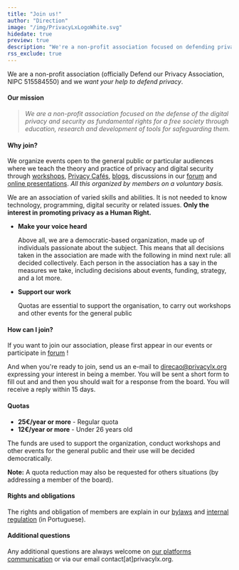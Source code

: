 ```yaml
---
title: "Join us!"
author: "Direction"
image: "/img/PrivacyLxLogoWhite.svg"
hidedate: true
preview: true
description: "We're a non-profit association focused on defending privacy. Learn how you can become a member!"
rss_exclude: true
---
```


We are a non-profit association (officially Defend our Privacy
Association, NIPC 515584550) and we *want your help to defend
privacy*.

#### Our mission

> *We are a non-profit association focused on the defense of the
digital privacy and security as fundamental rights for a
free society through education, research and development of
tools for safeguarding them.*

#### Why join?

We organize events open to the general public or particular audiences where we
teach the theory and practice of privacy and digital security through
[workshops](/events/), [Privacy Cafés](/events/privacy-cafe-mill-feb2020/),
[blogs](/post/), discussions in our [forum](https://cafe.privacylx.org/) and
[online presentations](/resources/). *All this organized by members on a
voluntary basis.*

We are an association of varied skills and abilities. It is not needed
to know technology, programming, digital security or related issues.
**Only the interest in promoting privacy as a Human Right.**

* **Make your voice heard**

    Above all, we are a democratic-based organization, made up of individuals
    passionate about the subject. This means that all decisions taken in the
    association are made with the following in mind next rule: all decided
    collectively. Each person in the association has a say in the measures we
    take, including decisions about events, funding, strategy, and a lot more.

* **Support our work**

    Quotas are essential to support the organisation, to carry out
    workshops and other events for the general public

#### How can I join?

If you want to join our association, please first appear in our
events or participate in [forum](https://cafe.privacylx.org/) !

And when you're ready to join, send us an e-mail to [direcao@privacylx.org](mailto:direcao@privacylx.org) expressing your interest in being a member.
You will be sent a short form to fill out and and then you should wait for a response from the board. You will receive a reply within 15 days.

#### Quotas

* **25€/year or more** - Regular quota
* **12€/year or more** - Under 26 years old

The funds are used to support the organization, conduct workshops and
other events for the general public and their use will be decided
democratically.

**Note:** A quota reduction may also be requested for others
situations (by addressing a member of the board).


#### Rights and obligations

The rights and obligation of members are explain in our
[bylaws](/documents/estatutos.pdf) and [internal
regulation](/about/regulamento-interno) (in Portuguese).


#### Additional questions
Any additional questions are always welcome on [our platforms
communication](/community/) or via our email
contact[at]privacylx.org.
